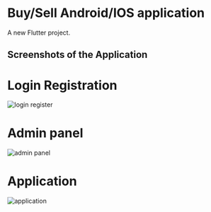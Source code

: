 # Buy/Sell Android/IOS application

A new Flutter project.

## Screenshots of the Application
# Login Registration

![login register](https://user-images.githubusercontent.com/93629793/203263942-c853501c-c4ee-4a75-96e9-7fdb7b50118c.png)

# Admin panel
![admin panel](https://user-images.githubusercontent.com/93629793/203264013-76a1ec0b-4556-441c-b863-221d19b24f63.png)

# Application

![application](https://user-images.githubusercontent.com/93629793/203264084-1a10f34c-7e81-47a2-b69f-f38d843c359d.png)
